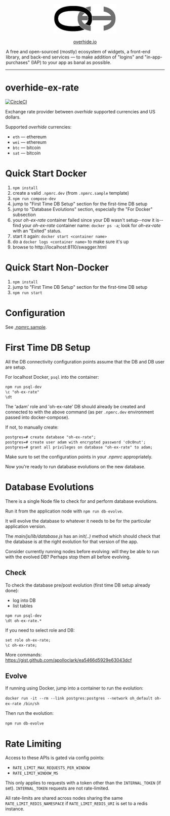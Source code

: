 <p align="center"><a href="https://github.com/overhide"><img src="./main/static/lib/logo.png" width="200px"/></a></p>

<p align="center"><a href="https://overhide.io">overhide.io</a></p><p style="width: 500px; margin: auto">A free and open-sourced (mostly) ecosystem of widgets, a front-end library, and back-end services &mdash; to make addition of "logins" and "in-app-purchases" (IAP) to your app as banal as possible.</p>

<hr/>

# overhide-ex-rate

[![CircleCI](https://circleci.com/gh/overhide/overhide-ex-rate.svg?style=svg)](https://circleci.com/gh/overhide/overhide-ex-rate)

Exchange rate provider between *overhide* supported currencies and US dollars.

Supported *overhide* currencies:

- `eth` &mdash; ethereum
- `wei` &mdash; ethereum
- `btc` &mdash; bitcoin
- `sat` &mdash; bitcoin

# Quick Start Docker

1. `npm install`
1. create a valid `.npmrc.dev` (from `.npmrc.sample` template)
1. `npm run compose-dev`
1. jump to "First Time DB Setup" section for the first-time DB setup
1. jump to "Database Evolutions" section, especially the "For Docker" subsection
1. your *oh-ex-rate* container failed since your DB wasn't setup--now it is--find your *oh-ex-rate* container name: `docker ps -a`; look for *oh-ex-rate* with an "Exited" status.
1. start it again: `docker start <container name>`
1. do a `docker logs <container name>` to make sure it's up
1. browse to http://localhost:8110/swagger.html

# Quick Start Non-Docker

1. `npm install`
1. jump to "First Time DB Setup" section for the first-time DB setup
1. `npm run start`

# Configuration

See [.npmrc.sample](.npmrc.sample).

# First Time DB Setup

All the DB connectivity configuration points assume that the DB and DB user are setup.

For localhost Docker, `psql` into the container:

```
npm run psql-dev
\c "oh-ex-rate"
\dt
```



The 'adam' role and 'oh-ex-rate' DB should already be created and connected to with the above command (as per `.npmrc.dev` environment passed into docker-compose).

If not, to manually create:

```
postgres=# create database "oh-ex-rate";
postgres=# create user adam with encrypted password 'c0c0nut';
postgres=# grant all privileges on database "oh-ex-rate" to adam;
```

Make sure to set the configuration points in your *.npmrc* appropriately.

Now you're ready to run database evolutions on the new database.

# Database Evolutions

There is a single Node file to check for and perform database evolutions.

Run it from the application node with `npm run db-evolve`.

It will evolve the database to whatever it needs to be for the particular application version.

The *main/js/lib/database.js* has an *init(..)* method which should check that the database is at the right evolution for that version of the app.

Consider currently running nodes before evolving: will they be able to run with the evolved DB?  Perhaps stop them all before evolving.

## Check

To check the database pre/post evolution (first time DB setup already done):

- log into DB
- list tables

```
npm run psql-dev
\dt oh-ex-rate.*
```

If you need to select role and DB:

```
set role oh-ex-rate;
\c oh-ex-rate;
```

More commands:  https://gist.github.com/apolloclark/ea5466d5929e63043dcf

## Evolve

If running using Docker, jump into a container to run the evolution:

`docker run -it --rm --link postgres:postgres --network oh_default oh-ex-rate /bin/sh`

Then run the evolution:

`npm run db-evolve`

# Rate Limiting

Access to these APIs is gated via config points:

- `RATE_LIMIT_MAX_REQUESTS_PER_WINDOW`
- `RATE_LIMIT_WINDOW_MS`

This only applies to requests with a token other than the `INTERNAL_TOKEN` (if set).  `INTERNAL_TOKEN` requests are not rate-limited.

All rate-limits are shared across nodes sharing the same `RATE_LIMIT_REDIS_NAMESPACE` if `RATE_LIMIT_REDIS_URI` is set to a redis instance.

